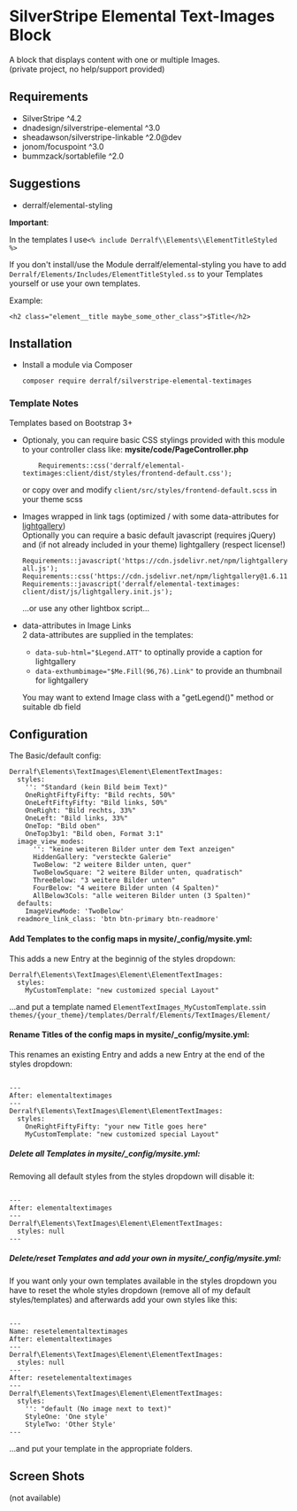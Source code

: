# SilverStripe Elemental Text-Images Block

A block that displays content with one or multiple Images.  
(private project, no help/support provided)

## Requirements

* SilverStripe ^4.2
* dnadesign/silverstripe-elemental ^3.0
* sheadawson/silverstripe-linkable ^2.0@dev
* jonom/focuspoint ^3.0
* bummzack/sortablefile ^2.0

## Suggestions
* derralf/elemental-styling

**Important**:

In the templates I use`<% include Derralf\\Elements\\ElementTitleStyled %>`

If you don't install/use the Module derralf/elemental-styling you have to add `Derralf/Elements/Includes/ElementTitleStyled.ss` to your Templates yourself or use your own templates.

Example:  
```
<h2 class="element__title maybe_some_other_class">$Title</h2>
```


## Installation

- Install a module via Composer
  ```
  composer require derralf/silverstripe-elemental-textimages
  ```


### Template Notes

Templates based on Bootstrap 3+

- Optionaly, you can require basic CSS stylings provided with this module to your controller class like:
  **mysite/code/PageController.php**
  ```
      Requirements::css('derralf/elemental-textimages:client/dist/styles/frontend-default.css');
  ```
  or copy over and modify `client/src/styles/frontend-default.scss` in your theme scss

- Images wrapped in link tags (optimized / with some data-attributes for [lightgallery](http://sachinchoolur.github.io/lightGallery/))   
  Optionally you can require a basic default javascript (requires jQuery) and (if not already included in your theme) lightgallery (respect license!)
  ```
  Requirements::javascript('https://cdn.jsdelivr.net/npm/lightgallery@1.6.11/dist/js/lightgallery-all.js');
  Requirements::css('https://cdn.jsdelivr.net/npm/lightgallery@1.6.11/dist/css/lightgallery.min.css');
  Requirements::javascript('derralf/elemental-textimages: client/dist/js/lightgallery.init.js');
  ```
  ...or use any other lightbox script...

- data-attributes in Image Links  
  2 data-attributes are supplied in the templates:
  - `data-sub-html="$Legend.ATT"` to optinally provide a caption for lightgallery
  - `data-exthumbimage="$Me.Fill(96,76).Link"` to provide an thumbnail for lightgallery
  
  You may want to extend Image class with a "getLegend()" method or suitable db field
  

## Configuration

The Basic/default config:

```
Derralf\Elements\TextImages\Element\ElementTextImages:
  styles:
    '': "Standard (kein Bild beim Text)"
    OneRightFiftyFifty: "Bild rechts, 50%"
    OneLeftFiftyFifty: "Bild links, 50%"
    OneRight: "Bild rechts, 33%"
    OneLeft: "Bild links, 33%"
    OneTop: "Bild oben"
    OneTop3by1: "Bild oben, Format 3:1"
  image_view_modes:
      '': "keine weiteren Bilder unter dem Text anzeigen"
      HiddenGallery: "versteckte Galerie"
      TwoBelow: "2 weitere Bilder unten, quer"
      TwoBelowSquare: "2 weitere Bilder unten, quadratisch"
      ThreeBelow: "3 weitere Bilder unten"
      FourBelow: "4 weitere Bilder unten (4 Spalten)"
      AllBelow3Cols: "alle weiteren Bilder unten (3 Spalten)"
  defaults:
    ImageViewMode: 'TwoBelow'
  readmore_link_class: 'btn btn-primary btn-readmore'
```


#### Add Templates to the config maps in **mysite/\_config/mysite.yml**:
This adds a new Entry at the beginnig of the styles dropdown:

```
Derralf\Elements\TextImages\Element\ElementTextImages:
  styles:
    MyCustomTemplate: "new customized special Layout"
```

...and put a template named `ElementTextImages_MyCustomTemplate.ss`in `themes/{your_theme}/templates/Derralf/Elements/TextImages/Element/`


#### Rename Titles of the config maps in **mysite/\_config/mysite.yml**:
This renames an existing Entry and adds a new Entry at the end of the styles dropdown:

```

---
After: elementaltextimages
---
Derralf\Elements\TextImages\Element\ElementTextImages:
  styles:
    OneRightFiftyFifty: "your new Title goes here"
    MyCustomTemplate: "new customized special Layout"
```


##### Delete all Templates in **mysite/\_config/mysite.yml**:
Removing all default styles from the styles dropdown will disable it:

```

---
After: elementaltextimages
---
Derralf\Elements\TextImages\Element\ElementTextImages:
  styles: null
---
```

##### Delete/reset Templates and add your own in **mysite/\_config/mysite.yml**:
If you want only your own templates available in the styles dropdown you have to reset the whole styles dropdown (remove all of my default styles/templates) and afterwards add your own styles like this:

```

---
Name: resetelementaltextimages
After: elementaltextimages
---
Derralf\Elements\TextImages\Element\ElementTextImages:
  styles: null
---
After: resetelementaltextimages
---
Derralf\Elements\TextImages\Element\ElementTextImages:
  styles:
    '': "default (No image next to text)"
    StyleOne: 'One style'
    StyleTwo: 'Other Style'
---
```

...and put your template in the appropriate folders.


## Screen Shots

(not available)


